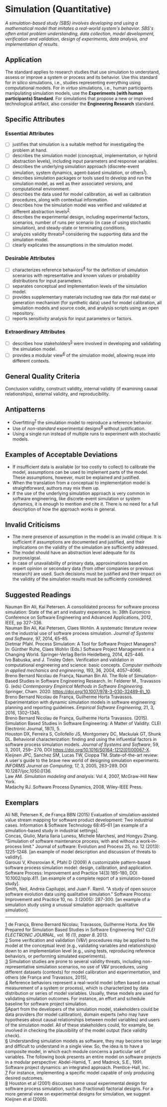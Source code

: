 # Simulation (Quantitative)

*A simulation-based study (SBS) involves developing and using a mathematical model that imitates a real-world system&#39;s behavior. SBS&#39;s often entail problem understanding, data collection, model development, verification and validation, design of experiments, data analysis, and implementation of results.*

## Application

The standard applies to research studies that use simulation to understand, assess or improve a system or process and its behavior. Use this standard for _in silico_ simulations, i.e., studies representing everything using computational models. For _in virtuo_ simulations, i.e., human participants manipulating simulation models, use the **Experiments (with human participants) Standard**. For simulations that propose a new or improved technological artifact, also consider the **Engineering Research** standard.

## Specific Attributes
### Essential Attributes
- [ ] justifies that simulation is a suitable method for investigating the problem at hand.
- [ ] describes the simulation model (conceptual, implementation, or hybrid abstraction levels), including input parameters and response variables.
- [ ] describes the underlying simulation approach (discrete-event simulation, system dynamics, agent-based simulation, or others<sup>[1](#myfootnote1)</sup>).
- [ ] describes simulation packages or tools used to develop and run the simulation model, as well as their associated versions, and computational environment.
- [ ] describes the data used for model calibration, as well as calibration procedures, along with contextual information.
- [ ] describes how the simulation model was verified and validated at different abstraction levels<sup>[2](#myfootnote2)</sup>.
- [ ] describes the experimental design, including experimental factors, scenarios, number of runs per scenario (in case of using stochastic simulation), and steady-state or terminating conditions.
- [ ] analyzes validity threats<sup>[3](#myfootnote3)</sup>
considering the supporting data and the simulation model.
- [ ] clearly explicates the assumptions in the simulation model.

### Desirable Attributes
- [ ] characterizes reference behaviors<sup>[4](#myfootnote4)</sup>
for the definition of simulation scenarios with representative and known values or probability distributions for input parameters.
- [ ] separates conceptual and implementation levels of the simulation model.
- [ ] provides supplementary materials including raw data (for real data) or generation mechanism (for synthetic data) used for model calibration, all simulation models and source code, and analysis scripts using an open repository.
- [ ] reports sensitivity analysis for input parameters or factors.

### Extraordinary Attributes
- [ ] describes how stakeholders<sup>[5](#myfootnote5)</sup> were involved in developing and validating the simulation model.
- [ ] provides a modular view<sup>[6](#myfootnote6)</sup> of the simulation model, allowing reuse into different contexts.

## General Quality Criteria

Conclusion validity, construct validity, internal validity (if examining causal relationships), external validity, and reproducibility.

## Antipatterns

- Overfitting<sup>[7](#myfootnote7)</sup>
the simulation model to reproduce a reference behavior.
- Use of _non-standard_ experimental designs<sup>[8](#myfootnote8)</sup>
without justification.
- Using a single run instead of multiple runs to experiment with stochastic models.

## Examples of Acceptable Deviations

- If insufficient data is available (or too costly to collect) to calibrate the model, assumptions can be used to implement parts of the model. These assumptions, however, must be explained and justified.
- When the translation from a conceptual to implementation model is straightforward, authors may mix them up.
- If the use of the underlying simulation approach is very common in software engineering, like discrete-event simulation or system dynamics, it is enough to mention and cite it. There is no need for a full description of how the approach works in general.

## Invalid Criticisms

- The mere presence of assumption in the model is an invalid critique. It is sufficient if assumptions are documented and justified, and their implications on the validity of the simulation are sufficiently addressed.
- The model should have an abstraction level adequate for its purpose/goal.
- In case of unavailability of primary data, approximations based on expert opinion or secondary data (from other companies or previous research) are used. Such decisions must be justified and their impact on the validity of the simulation results must be sufficiently considered.

## Suggested Readings

Nauman Bin Ali, Kai Petersen. A consolidated process for software process simulation: State of the art and industry experience. In: 38th Euromicro Conference on Software Engineering and Advanced Applications, 2012, IEEE, pp 327–336.  
Nauman Bin Ali, Kai Petersen, Claes Wohlin. A systematic literature review on the industrial use of software process simulation. _Journal of Systems and Software_, 97, 2014, 65–85.  
Dietmar Pfahl. Process Simulation: A Tool for Software Project Managers? In: Günther Ruhe, Claes Wohlin (Eds.) Software Project Management in a Changing World. Springer-Verlag Berlin Heidelberg, 2014, 425-446.  
Ivo Babuska, and J. Tinsley Oden. Verification and validation in computational engineering and science: basic concepts. _Computer methods in applied mechanics and engineering_, 193, 36, 2004, 4057–4066.  
Breno Bernard Nicolau de França, Nauman Bin Ali. The Role of Simulation-Based Studies in Software Engineering Research. In: Felderer M., Travassos G. (eds) _Contemporary Empirical Methods in Software Engineering_. Springer, Cham. 2020. https://doi.org/10.1007/978-3-030-32489-6\_10.  
Breno Bernard Nicolau de França, Guilherme Horta Travassos. Experimentation with dynamic simulation models in software engineering: planning and reporting guidelines. _Empirical Software Engineering_, 21, 3, 2016, 1302–1345.  
Breno Bernard Nicolau de França, Guilherme Horta Travassos. (2015). Simulation Based Studies in Software Engineering: A Matter of Validity. CLEI Electronic Journal, 18(1), 5.  
Houston DX, Ferreira S, Collofello JS, Montgomery DC, Mackulak GT, Shunk DL. Behavioral characterization: finding and using the influential factors in software process simulation models. _Journal of Systems and Software_, 59, 3, 2001, 259– 270, DOI https://doi.org/10.1016/S0164-1212(01)00067-X.  
Kleijnen JPC, Sanchez SM, Lucas TW, Cioppa TM. State-of-the-art review: A user&#39;s guide to the brave new world of designing simulation experiments. _INFORMS Journal on Computing_, 17, 3, 2005, 263–289. DOI 10.1287/ijoc.1050.0136.  
Law AM. _Simulation modeling and analysis_. Vol 4, 2007, McGraw-Hill New York.  
Madachy RJ. Software Process Dynamics, 2008, Wiley-IEEE Press.

## Exemplars

Ali NB, Petersen K, de França BBN (2015) Evaluation of simulation-assisted value stream mapping for software product development: Two industrial cases. Information &amp; Software Technology 68:45–61 [an example of a simulation-based study in industrial settings].  
Concas, Giulio, Maria Ilaria Lunesu, Michele Marchesi, and Hongyu Zhang. &quot;Simulation of software maintenance process, with and without a work‐in‐process limit.&quot; Journal of software: Evolution and Process 25, no. 12 (2013): 1225-1248. [an example of model description and discussion of threats to validity].  
Garousi V, Khosrovian K, Pfahl D (2009) A customizable pattern-based software process simulation model: design, calibration, and application. Software Process: Improvement and Practice 14(3):165–180, DOI 10.1002/spip.411. [an example of a complete report of a simulation-based study].  
Smith, Neil, Andrea Capiluppi, and Juan F. Ramil. &quot;A study of open source software evolution data using qualitative simulation.&quot; Software Process: Improvement and Practice 10, no. 3 (2005): 287-300. [an example of a simulation study using a unusual simulation approach: qualitative simulation].  

---
[1](#sdfootnote1anc) de França, Breno Bernard Nicolau; Travassos, Guilherme Horta. Are We Prepared for Simulation Based Studies in Software Engineering Yet? _CLEI ELECTRONIC JOURNAL, vol. 16 (1), paper 8._ 2013.  
[2](#sdfootnote2anc) Some verification and validation (V&amp;V) procedures may be applied to the model at the conceptual level (e.g., validating variables and relationships) down to an implementation level (e.g., using tests, reproducing reference behaviors, or performing simulated experiments).  
[3](#sdfootnote3anc) Simulation studies are prone to several validity threats, including non-representative simulation scenarios, no use of V&amp;V procedures, using different datasets (contexts) for model calibration and experimentation, and others (de França and Travassos, 2015),  
[4](#sdfootnote4anc) Reference behaviors represent a real-world model (often based on actual measurement of a system or process), which is characterized by data distribution or series of model variables. Usually, these models are used for validating simulation outcomes. For instance, an effort and schedule baseline for software project simulation.  
[5](#sdfootnote5anc)Apart from the developers of the simulation model, stakeholders could be data providers (for model calibration), domain experts (who may have hypotheses about causal relationships between model variables) and users of the simulation model. All of these stakeholders could, for example, be involved in checking the plausibility of the model output (face validity check).  
[6](#sdfootnote6anc) Understanding simulation models as software, they may become too large and difficult to understand in a single view. So, the idea is to have a composite model, in which each module concerns a particular set of variables. The following book presents an entire model on software projects in a modular perspective: Abdel-Hamid, T. and Madnick, S.E., 1991. Software project dynamics: an integrated approach. Prentice-Hall, Inc.  
[7](#sdfootnote7anc) For instance, implementing a specific model capable of only producing desired outcomes.  
[8](#sdfootnote8anc) Houston et al (2001) discusses some usual experimental design for software process simulation, such as (fractional) factorial designs. For a more general view on experimental designs for simulation, we suggest Kleijnen et al (2005).